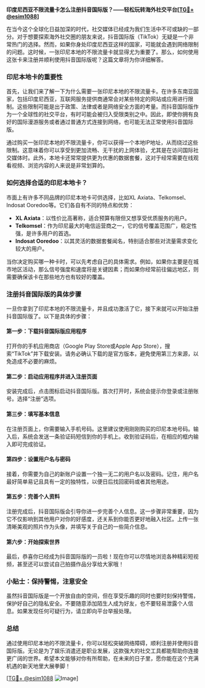 **印度尼西亚不限流量卡怎么注册抖音国际版？——轻松玩转海外社交平台[[TG💪+ @esim1088](https://t.me/s/esim1088)]**

在当今这个全球化日益加深的时代，社交媒体已经成为我们生活中不可或缺的一部分。对于想要探索海外社交圈的朋友来说，抖音国际版（TikTok）无疑是一个非常热门的选择。然而，如果你身处印度尼西亚这样的国家，可能就会遇到网络限制的问题。这时候，一张印尼本地的不限流量卡就显得尤为重要了。那么，如何使用这张卡来注册并顺利使用抖音国际版呢？这篇文章将为你详细解答。

### 印尼本地卡的重要性

首先，让我们来了解一下为什么需要一张印尼本地的不限流量卡。在许多东南亚国家，包括印度尼西亚，互联网服务提供商通常会对某些特定的网站或应用进行限制。这些限制可能是出于政策、法律或者是网络安全方面的考量。而抖音国际版作为一个全球性的社交平台，有时可能会被归入受限类别之中。因此，即使你拥有良好的国际漫游服务或者通过普通方式连接到网络，也可能无法正常使用抖音国际版。

通过购买一张印尼本地的不限流量卡，你可以获得一个本地IP地址，从而绕过这些限制。这意味着你可以享受到更加流畅、无干扰的上网体验，尤其是在访问国际社交媒体时。此外，本地卡还常常提供更为优惠的数据套餐，这对于经常需要在线观看视频、浏览内容的人来说是非常划算的。

### 如何选择合适的印尼本地卡？

市面上有许多不同品牌的印尼本地卡可供选择，比如XL Axiata、Telkomsel、Indosat Ooredoo等。它们各自有不同的特点和优势：

- **XL Axiata**：以性价比高著称，适合预算有限但又想享受优质服务的用户。
- **Telkomsel**：作为印尼最大的电信运营商之一，它的信号覆盖范围广，稳定性强，是许多用户的首选。
- **Indosat Ooredoo**：以其灵活的数据套餐闻名，特别适合那些对流量需求变化较大的用户。

当你决定购买哪一种卡时，可以先考虑自己的具体需求。例如，如果你主要是在城市地区活动，那么信号强度和速度将是关键因素；而如果你经常前往偏远地区，则需要确保该卡在那些地方也有较好的覆盖。

### 注册抖音国际版的具体步骤

一旦你拿到了印尼本地的不限流量卡，并且成功激活了它，接下来就可以开始注册抖音国际版了。以下是具体的步骤：

#### 第一步：下载抖音国际版应用程序
打开你的手机应用商店（Google Play Store或Apple App Store），搜索“TikTok”并下载安装。请务必确认下载的是官方版本，避免使用第三方来源，以免造成不必要的麻烦。

#### 第二步：启动应用程序并进入注册页面
安装完成后，点击图标启动抖音国际版。首次打开时，系统会提示你登录或注册账号。选择“注册”选项。

#### 第三步：填写基本信息
在注册页面上，你需要输入手机号码。这里建议使用刚刚购买的印尼本地号码。输入后，系统会发送一条验证码短信到你的手机上。收到验证码后，在相应的框内输入即可完成验证。

#### 第四步：设置用户名与密码
接着，你需要为自己的新账户设置一个独一无二的用户名以及密码。记住，用户名最好简单易记且具有一定的独特性，以便日后找回密码或者其他用途。

#### 第五步：完善个人资料
注册完成后，抖音国际版会引导你进一步完善个人信息。这一步骤非常重要，因为它不仅影响到其他用户对你的好感度，还关系到你能否更好地融入社区。上传一张清晰美观的照片作为头像，并填写关于自己的一些简介信息。

#### 第六步：开始探索世界
最后，恭喜你已经成为抖音国际版的一员啦！现在你可以尽情地浏览各种精彩短视频，甚至还可以尝试自己拍摄作品分享给大家哦！

### 小贴士：保持警惕，注意安全

虽然抖音国际版是一个开放自由的空间，但在享受乐趣的同时也要时刻保持警惕，保护好自己的隐私安全。不要随意添加陌生人成为好友，也不要轻易泄露个人信息。如果发现任何可疑行为，请立即向平台举报处理。

### 总结

通过使用印尼本地的不限流量卡，你可以轻松突破网络障碍，顺利注册并使用抖音国际版。无论是为了娱乐消遣还是职业发展，这款强大的社交工具都能帮助你连接更广阔的世界。希望本文能够对你有所帮助，在未来的日子里，愿你能在这个充满机遇的新天地里大展拳脚！

[[TG💪+ @esim1088](https://t.me/s/esim1088) ![Image](https://i.postimg.cc/4NQfJmqS/Snipaste-2025-05-13-00-14-12.png)]